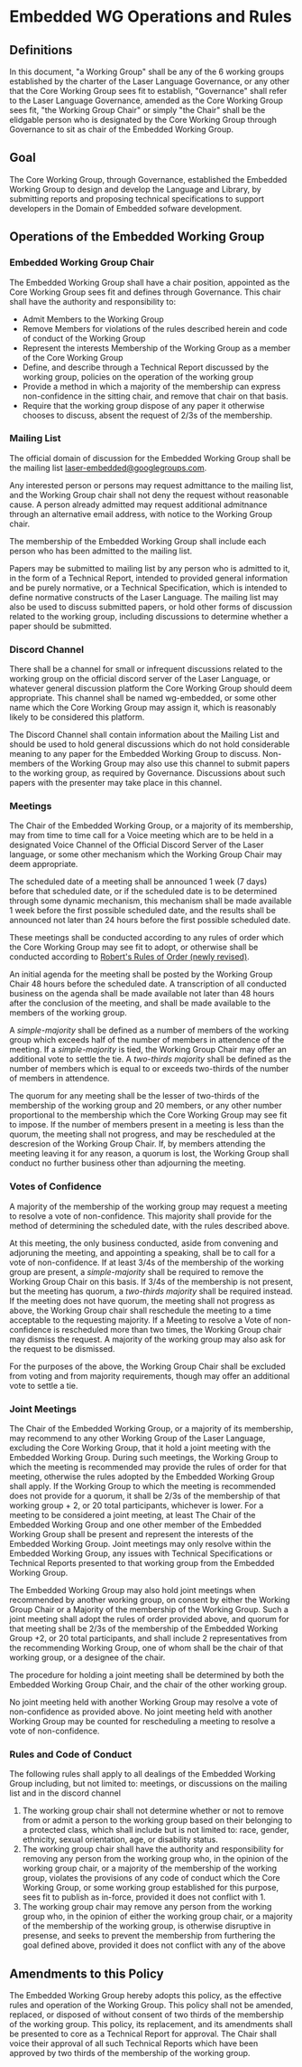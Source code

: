 # Embedded WG Operations and Rules

## Definitions

In this document, "a Working Group" shall be any of the 6 working groups established by the charter of the Laser Language Governance, 
 or any other that the Core Working Group sees fit to establish,
 "Governance" shall refer to the Laser Language Governance, amended as the Core Working Group sees fit,
 "the Working Group Chair" or simply "the Chair" shall be the elidgable person who is designated by the Core Working Group through Governance to 
 sit as chair of the Embedded Working Group. 

## Goal

The Core Working Group, through Governance,
 established the Embedded Working Group to design and develop the Language and Library,
 by submitting reports and proposing technical specifications to support developers in the Domain of Embedded
sofware development.

## Operations of the Embedded Working Group

### Embedded Working Group Chair

The Embedded Working Group shall have a chair position,
 appointed as the Core Working Group sees fit and defines through Governance. 
This chair shall have the authority and responsibility to:
* Admit Members to the Working Group
* Remove Members for violations of the rules described herein and code of conduct of the Working Group
* Represent the interests Membership of the Working Group as a member of the Core Working Group
* Define, and describe through a Technical Report discussed by the working group, policies on the operation of the working group
* Provide a method in which a majority of the membership can express non-confidence in the sitting chair,
 and remove that chair on that basis.
* Require that the working group dispose of any paper it otherwise chooses to discuss, absent the request of 2/3s of the membership.

### Mailing List

The official domain of discussion for the Embedded Working Group shall be the mailing list laser-embedded@googlegroups.com.

Any interested person or persons may request admittance to the mailing list, and the Working Group chair shall not deny the request without reasonable cause. A person already admitted may request additional admitnance through an alternative email address, with notice to the Working Group chair. 

The membership of the Embedded Working Group shall include each person who has been admitted to the mailing list. 

Papers may be submitted to mailing list by any person who is admitted to it, in the form of a Technical Report, intended to provided general information and be purely normative, or a Technical Specification, which is intended to define normative constructs of the Laser Language. The mailing list may also be used to discuss submitted papers, or hold other forms of discussion related to the working group, including discussions to determine whether a paper should be submitted. 
 

### Discord Channel

There shall be a channel for small or infrequent discussions related to the working group on the official discord server of the Laser Language, 
 or whatever general discussion platform the Core Working Group should deem appropriate. This channel shall be named wg-embedded, or some other name
 which the Core Working Group may assign it, which is reasonably likely to be considered this platform. 


The Discord Channel shall contain information about the Mailing List and should be used to hold general discussions which do not hold considerable meaning to any paper for the
 Embedded Working Group to discuss. Non-members of the Working Group may also use this channel to submit papers to the working group, 
 as required by Governance. Discussions about such papers with the presenter may take place in this channel. 

### Meetings

The Chair of the Embedded Working Group, or a majority of its membership, may from time to time call for a Voice meeting which 
 are to be held in a designated Voice Channel of the Official Discord Server of the Laser language, or some other mechanism which the Working Group Chair may deem appropriate. 

The scheduled date of a meeting shall be announced 1 week (7 days) before that scheduled date, or if the scheduled date is to be determined through some dynamic mechanism, this mechanism shall be made available 1 week before the first possible scheduled date, and the results shall be announced not later than 24 hours before the first
 possible scheduled date. 


These meetings shall be conducted according to any rules of order which the Core Working Group may see fit to adopt,
 or otherwise shall be conducted according to [Robert's Rules of Order (newly revised)](http://www.rulesonline.com/). 

An initial agenda for the meeting shall be posted by the Working Group Chair 48 hours before the scheduled date. A transcription of all conducted business on the agenda shall be made available not later than 48 hours after the conclusion of the meeting, and shall be made available to the members of the working group. 

A *simple-majority* shall be defined as a number of members of the working group which exceeds half of the number of members in attendence of the meeting. If a *simple-majority* is tied, the Working Group Chair may offer an additional vote to settle the tie.
A *two-thirds majority* shall be defined as the number of members which is equal to or exceeds two-thirds of the number of members in attendence. 

The quorum for any meeting shall be the lesser of two-thirds of the membership of the working group and 20 members, or any other number proportional to the membership which the Core Working Group may see fit to impose. 
If the number of members present in a meeting is less than the quorum, the meeting shall not progress, and may be rescheduled at the descresion of the Working Group Chair. 
If, by members attending the meeting leaving it for any reason, a quorum is lost, the Working Group shall conduct no further business other than adjourning the meeting. 

### Votes of Confidence

A majority of the membership of the working group may request a meeting to resolve a vote of non-confidence. This majority shall provide for the method of determining the scheduled date,
 with the rules described above.

At this meeting, the only business conducted, aside from convening and adjoruning the meeting, and appointing a speaking, shall be to call for a vote of non-confidence.
If at least 3/4s of the membership of the working group are present, a *simple-majority* shall be required to remove the Working Group Chair on this basis.
If 3/4s of the membership is not present, but the meeting has quorum, a *two-thirds majority* shall be required instead. 
If the meeting does not have quorum, the meeting shall not progress as above, the Working Group chair shall reschedule the meeting to a time acceptable to the requesting majority. 
 If a Meeting to resolve a Vote of non-confidence is rescheduled more than two times, the Working Group chair may dismiss the request. 
A majority of the working group may also ask for the request to be dismissed. 

For the purposes of the above, the Working Group Chair shall be excluded from voting and from majority requirements, though may offer an additional vote to settle a tie.

### Joint Meetings

The Chair of the Embedded Working Group, or a majority of its membership, may recommend to any other Working Group of the Laser Language, excluding the Core Working Group, that it hold a joint meeting with the Embedded Working Group. During such meetings, the Working Group to which the meeting is recommended may provide the rules of order for that meeting, otherwise the rules adopted by the Embedded Working Group shall apply. If the Working Group to which the meeting is recommended does not provide for a quorum, it shall be 2/3s of the membership of that working group + 2, or 20 total participants, whichever is lower. For a meeting to be considered a joint meeting,
 at least The Chair of the Embedded Working Group and one other member of the Embedded Working Group shall be present and represent the interests of the Embedded Working Group. Joint meetings may only resolve within the Embedded Working Group, any issues with Technical Specifications or Technical Reports presented to that working group from the Embedded Working Group. 

The Embedded Working Group may also hold joint meetings when recommended by another working group, on consent by either the Working Group Chair or a Majority of the membership of the Working Group.
 Such a joint meeting shall adopt the rules of order provided above, and quorum for that meeting shall be 2/3s of the membership of the Embedded Working Group +2, or 20 total participants, and shall include 2 representatives from the recommending Working Group, one of whom shall be the chair of that working group, or a designee of the chair. 

The procedure for holding a joint meeting shall be determined by both the Embedded Working Group Chair, and the chair of the other working group. 

No joint meeting held with another Working Group may resolve a vote of non-confidence as provided above. No joint meeting held with another Working Group may be counted for rescheduling a meeting to resolve a vote of non-confidence. 
 

### Rules and Code of Conduct


The following rules shall apply to all dealings of the Embedded Working Group including, but not limited to: meetings, or discussions on the mailing list and in the discord channel
1. The working group chair shall not determine whether or not to remove from or admit a person to the working group based on their belonging to a protected class, which shall include but is not limited to: race, gender, ethnicity, sexual orientation, age, or disability status. 
2. The working group chair shall have the authority and responsibility for removing any person from the working group who, in the opinion of the working group chair, or a majority of the membership of the working group, violates the provisions of any code of conduct which the Core Working Group, or some working group established for this purpose, sees fit to publish as in-force, provided it does not conflict with 1. 
3. The working group chair may remove any person from the working group who, in the opinion of either the working group chair, or a majority of the membership of the working group, is otherwise disruptive in presense, and seeks to prevent the membership from furthering the goal defined above, provided it does not conflict with any of the above 

## Amendments to this Policy

The Embedded Working Group hereby adopts this policy, as the effective rules and operation of the Working Group. This policy shall not be amended, replaced, or disposed of without consent of two thirds of the membership of the working group. 
This policy, its replacement, and its amendments shall be presented to core as a Technical Report for approval. The Chair shall voice their approval of all such Technical Reports which have been approved by two thirds of the membership of the working group.


